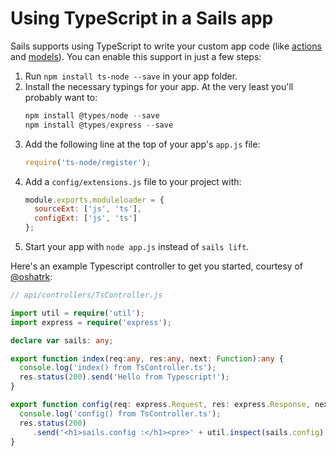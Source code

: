 # Using TypeScript in a Sails app

Sails supports using TypeScript to write your custom app code (like [actions](http://sailsjs.com/documentation/concepts/controllers#?actions) and [models](http://sailsjs.com/documentation/concepts/models-and-orm)).  You can enable this support in just a few steps:

1. Run `npm install ts-node --save` in your app folder.
2. Install the necessary typings for your app.  At the very least you'll probably want to:
   ```javascript
   npm install @types/node --save
   npm install @types/express --save
   ```
3. Add the following line at the top of your app's `app.js` file:
   ```javascript
   require('ts-node/register');
   ```
4. Add a `config/extensions.js` file to your project with:
   ```javascript
   module.exports.moduleloader = {
     sourceExt: ['js', 'ts'],
     configExt: ['js', 'ts']
   };
   ```
5. Start your app with `node app.js` instead of `sails lift`.

Here's an example Typescript controller to get you started, courtesy of [@oshatrk](https://github.com/oshatrk):

```typescript
// api/controllers/TsController.js

import util = require('util');
import express = require('express');

declare var sails: any;

export function index(req:any, res:any, next: Function):any {
  console.log('index() from TsController.ts');
  res.status(200).send('Hello from Typescript!');
}

export function config(req: express.Request, res: express.Response, next: Function) {
  console.log('config() from TsController.ts');
  res.status(200)
     .send('<h1>sails.config :</h1><pre>' + util.inspect(sails.config) + '<pre>');
}
```

<docmeta name="displayName" value="Using TypeScript">

